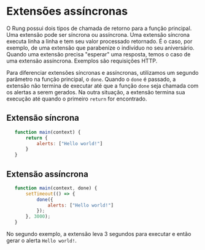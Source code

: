 # Extensões assíncronas

O Rung possui dois tipos de chamada de retorno para a função principal. Uma
extensão pode ser síncrona ou assíncrona. Uma extensão síncrona executa linha
a linha e tem seu valor processado retornado. É o caso, por exemplo, de uma
extensão que parabenize o indivíduo no seu aniversário. Quando uma extensão
precisa "esperar" uma resposta, temos o caso de uma extensão assíncrona.
Exemplos são requisições HTTP.

Para diferenciar extensões síncronas e assíncronas, utilizamos um segundo
parâmetro na função principal, o ``done``. Quando o ``done`` é passado, a
extensão não termina de executar até que a função ``done`` seja chamada com os
alertas a serem gerados. Na outra situação, a extensão termina sua execução até
quando o primeiro ``return`` for encontrado.


## Extensão síncrona

``` js
   function main(context) {
       return {
           alerts: ["Hello world!"]
       }
   }
```

## Extensão assíncrona

```js
   function main(context, done) {
       setTimeout(() => {
           done({
               alerts: ["Hello world!"]
           });
       }, 3000);
   }
```

No segundo exemplo, a extensão leva 3 segundos para executar e então gerar o
alerta ``Hello world!``.